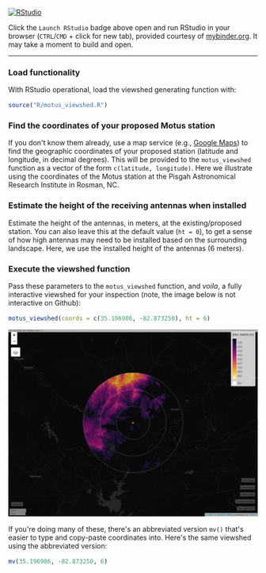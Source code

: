 <!-- badges: start -->
[![RStudio](https://mybinder.org/badge_logo.svg)](https://mybinder.org/v2/gh/adamdsmith/motus_viewshed/master?urlpath=rstudio)
<!-- badges: end -->

Click the `Launch RStudio` badge above open and run RStudio in your browser (`CTRL`/`CMD` + click for new tab), provided courtesy of [mybinder.org](https://mybinder.org/). It may take a moment to build and open.

------

### Load functionality

With RStudio operational, load the viewshed generating function with:

``` r
source("R/motus_viewshed.R")
```

### Find the coordinates of your proposed Motus station

If you don't know them already, use a map service (e.g., [Google Maps](https://maps.google.com)) to find the geographic coordinates of your proposed station (latitude and longitude, in decimal degrees). This will be provided to the `motus_viewshed` function as a vector of the form `c(latitude, longitude)`. Here we illustrate using the coordinates of the Motus station at the Pisgah Astronomical Research
Institute in Rosman, NC.

### Estimate the height of the receiving antennas when installed

Estimate the height of the antennas, in meters, at the existing/proposed station. You can also leave this at the default value (`ht = 0`), to get a sense of how high antennas may need to be installed based on the surrounding landscape. Here, we use the installed height of the antennas (6 meters).

### Execute the viewshed function

Pass these parameters to the `motus_viewshed` function, and *voila*, a fully interactive viewshed for your inspection (note, the image below is not interactive on Github):

``` r
motus_viewshed(coords = c(35.196986, -82.873250), ht = 6)
```

<img src="viewshed_static.png" width="1202" />


If you're doing many of these, there's an abbreviated version `mv()` that's easier to type and copy-paste coordinates into. Here's the same viewshed using the abbreviated version:

``` r
mv(35.196986, -82.873250, 6)
```
